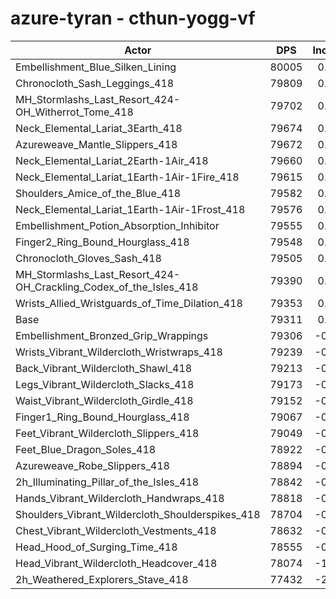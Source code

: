 # azure-tyran - cthun-yogg-vf
| Actor | DPS | Increase |
|---|:---:|:---:|
|Embellishment_Blue_Silken_Lining|80005|0.88%|
|Chronocloth_Sash_Leggings_418|79809|0.63%|
|MH_Stormlashs_Last_Resort_424-OH_Witherrot_Tome_418|79702|0.49%|
|Neck_Elemental_Lariat_3Earth_418|79674|0.46%|
|Azureweave_Mantle_Slippers_418|79672|0.46%|
|Neck_Elemental_Lariat_2Earth-1Air_418|79660|0.44%|
|Neck_Elemental_Lariat_1Earth-1Air-1Fire_418|79615|0.38%|
|Shoulders_Amice_of_the_Blue_418|79582|0.34%|
|Neck_Elemental_Lariat_1Earth-1Air-1Frost_418|79576|0.33%|
|Embellishment_Potion_Absorption_Inhibitor|79555|0.31%|
|Finger2_Ring_Bound_Hourglass_418|79548|0.30%|
|Chronocloth_Gloves_Sash_418|79505|0.24%|
|MH_Stormlashs_Last_Resort_424-OH_Crackling_Codex_of_the_Isles_418|79390|0.10%|
|Wrists_Allied_Wristguards_of_Time_Dilation_418|79353|0.05%|
|Base|79311|0.00%|
|Embellishment_Bronzed_Grip_Wrappings|79306|-0.01%|
|Wrists_Vibrant_Wildercloth_Wristwraps_418|79239|-0.09%|
|Back_Vibrant_Wildercloth_Shawl_418|79213|-0.12%|
|Legs_Vibrant_Wildercloth_Slacks_418|79173|-0.17%|
|Waist_Vibrant_Wildercloth_Girdle_418|79152|-0.20%|
|Finger1_Ring_Bound_Hourglass_418|79067|-0.31%|
|Feet_Vibrant_Wildercloth_Slippers_418|79049|-0.33%|
|Feet_Blue_Dragon_Soles_418|78922|-0.49%|
|Azureweave_Robe_Slippers_418|78894|-0.53%|
|2h_Illuminating_Pillar_of_the_Isles_418|78842|-0.59%|
|Hands_Vibrant_Wildercloth_Handwraps_418|78818|-0.62%|
|Shoulders_Vibrant_Wildercloth_Shoulderspikes_418|78704|-0.77%|
|Chest_Vibrant_Wildercloth_Vestments_418|78632|-0.86%|
|Head_Hood_of_Surging_Time_418|78555|-0.95%|
|Head_Vibrant_Wildercloth_Headcover_418|78074|-1.56%|
|2h_Weathered_Explorers_Stave_418|77432|-2.37%|
